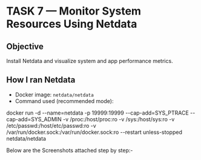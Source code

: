 # TASK 7 — Monitor System Resources Using Netdata

## Objective
Install Netdata and visualize system and app performance metrics.

## How I ran Netdata
- Docker image: `netdata/netdata`
- Command used (recommended mode):

docker run -d --name=netdata -p 19999:19999 --cap-add=SYS_PTRACE --cap-add=SYS_ADMIN -v /proc:/host/proc:ro -v /sys:/host/sys:ro -v /etc/passwd:/host/etc/passwd:ro -v /var/run/docker.sock:/var/run/docker.sock:ro --restart unless-stopped netdata/netdata

Below are the Screenshots attached step by step:-


